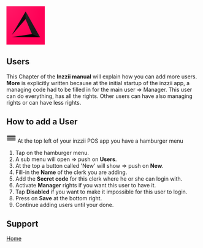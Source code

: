 <img src="../Assets/Pictures/play_store_512.png" alt="inzzii logo" width="100"/>

## Users
This Chapter of the **Inzzii manual** will explain how you can add more users. **More** is explicitly written because at the initial startup of the inzzii app, a managing code had to be filled in for the main user => Manager. This user can do everything, has all the rights. Other users can have also managing rights or can have less rights.

## How to add a User

<img src="../Assets/Pictures/Hmenu.png" alt="hamburgermenu" width="25" height="25"/> At the top left of your inzzii POS app you have a hamburger menu 
1. Tap on the hamburger menu.
2. A sub menu will open => push on **Users**.
3. At the top a button called 'New' will show => push on **New**.
4. Fill-in the **Name** of the clerk you are adding.
5. Add the **Secret code** for this clerk where he or she can login with.
6. Activate **Manager** rights if you want this user to have it.
7. Tap **Disabled** if you want to make it impossible for this user to login. 
8. Press on **Save** at the bottom right.
9. Continue adding users until your done. 


## Support
[Home](../index.md)
